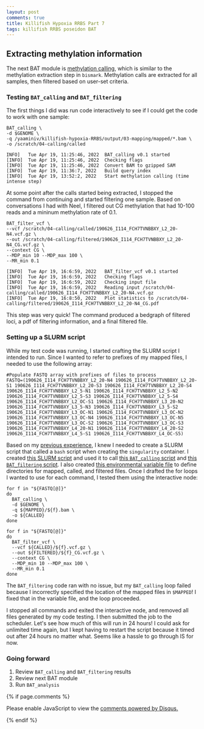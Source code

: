 ```yaml
---
layout: post
comments: true
title: Killifish Hypoxia RRBS Part 7
tags: killifish RRBS poseidon BAT
---
```


## Extracting methylation information

The next BAT module is [methylation calling](https://www.bioinf.uni-leipzig.de/Software/BAT/calling/), which is similar to the methylation extraction step in `bismark`. Methylation calls are extracted for all samples, then filtered based on user-set criteria.

### Testing `BAT_calling` and `BAT_filtering`

The first things I did was run code interactively to see if I could get the code to work with one sample:

```
BAT_calling \
-d $GENOME \
-q /yaaminiv/killifish-hypoxia-RRBS/output/03-mapping/mapped/*.bam \
-o /scratch/04-calling/called
```

```
INFO]	Tue Apr 19, 11:25:46, 2022	BAT_calling v0.1 started
[INFO]	Tue Apr 19, 11:25:46, 2022	Checking flags
[INFO]	Tue Apr 19, 11:25:46, 2022	Convert BAM to gzipped SAM
[INFO]	Tue Apr 19, 11:36:7, 2022	Build query index
[INFO]	Tue Apr 19, 13:52:2, 2022	Start methylation calling (time intense step)
```

At some point after the calls started being extracted, I stopped the command from continuing and started filtering one sample. Based on conversations I had with Neel, I filtered out CG methylation that had 10-100 reads and a mininum methylation rate of 0.1.

```
BAT_filter_vcf \
--vcf /scratch/04-calling/called/190626_I114_FCH7TVNBBXY_L2_20-N4.vcf.gz \
--out /scratch/04-calling/filtered/190626_I114_FCH7TVNBBXY_L2_20-N4_CG.vcf.gz \
--context CG \
--MDP_min 10 --MDP_max 100 \
--MR_min 0.1
```

```
[INFO]	Tue Apr 19, 16:6:59, 2022	BAT_filter_vcf v0.1 started
[INFO]	Tue Apr 19, 16:6:59, 2022	Checking flags
[INFO]	Tue Apr 19, 16:6:59, 2022	Checking input file
[INFO]	Tue Apr 19, 16:6:59, 2022	Reading input /scratch/04-calling/called/190626_I114_FCH7TVNBBXY_L2_20-N4.vcf.gz
[INFO]	Tue Apr 19, 16:8:50, 2022	Plot statistics to /scratch/04-calling/filtered/190626_I114_FCH7TVNBBXY_L2_20-N4_CG.pdf
```

This step was very quick! The command produced a bedgraph of filtered loci, a pdf of filtering information, and a final filtered file.

### Setting up a SLURM script

While my test code was running, I started crafting the SLURM script I intended to run. Since I wanted to refer to prefixes of my mapped files, I needed to use the following array:

```
#Populate FASTQ array with prefixes of files to process
FASTQ=(190626_I114_FCH7TVNBBXY_L2_20-N4 190626_I114_FCH7TVNBBXY_L2_20-S1 190626_I114_FCH7TVNBBXY_L2_20-S3 190626_I114_FCH7TVNBBXY_L2_20-S4 190626_I114_FCH7TVNBBXY_L2_5-N1 190626_I114_FCH7TVNBBXY_L2_5-N2 190626_I114_FCH7TVNBBXY_L2_5-S3 190626_I114_FCH7TVNBBXY_L2_5-S4 190626_I114_FCH7TVNBBXY_L2_OC-S1 190626_I114_FCH7TVNBBXY_L3_20-N2 190626_I114_FCH7TVNBBXY_L3_5-N3 190626_I114_FCH7TVNBBXY_L3_5-S2 190626_I114_FCH7TVNBBXY_L3_OC-N1 190626_I114_FCH7TVNBBXY_L3_OC-N2 190626_I114_FCH7TVNBBXY_L3_OC-N4 190626_I114_FCH7TVNBBXY_L3_OC-N5 190626_I114_FCH7TVNBBXY_L3_OC-S2 190626_I114_FCH7TVNBBXY_L3_OC-S3 190626_I114_FCH7TVNBBXY_L4_20-N1 190626_I114_FCH7TVNBBXY_L4_20-S2 190626_I114_FCH7TVNBBXY_L4_5-S1 190626_I114_FCH7TVNBBXY_L4_OC-S5)

```

Based on my [previous experience](https://yaaminiv.github.io/Killifish-Hypoxia-RRBS-Part5/), I knew I needed to create a SLURM script that called a `bash` script when creating the `singularity` container. I created [this SLURM script](https://github.com/yaaminiv/killifish-hypoxia-RRBS/blob/main/code/04-calling.sh) and used it to call [this `BAT_calling` script](https://github.com/yaaminiv/killifish-hypoxia-RRBS/blob/main/code/04-BAT-calling.sh) and [this `BAT_filtering` script](https://github.com/yaaminiv/killifish-hypoxia-RRBS/blob/main/code/04-BAT-calling-filtering.sh). I also created [this environmental variable file](https://github.com/yaaminiv/killifish-hypoxia-RRBS/blob/main/code/04-alignment-envfile.txt) to define directories for mapped, called, and filtered files. Once I drafted the for loops I wanted to use for each command, I tested them using the interactive node:

```
for f in "${FASTQ[@]}"
do
  BAT_calling \
  -d $GENOME \
  -q ${MAPPED}/${f}.bam \
  -o ${CALLED}
done

for f in "${FASTQ[@]}"
do
  BAT_filter_vcf \
  --vcf ${CALLED}/${f}.vcf.gz \
  --out ${FILTERED}/${f}_CG.vcf.gz \
  --context CG \
  --MDP_min 10 --MDP_max 100 \
  --MR_min 0.1
done
```

The `BAT_filtering` code ran with no issue, but my `BAT_calling` loop failed because I incorrectly specified the location of the mapped files in `$MAPPED`! I fixed that in the variable file, and the loop proceeded.

I stopped all commands and exited the interactive node, and removed all files generated by my code testing. I then submitted the job to the scheduler. Let's see how much of this will run in 24 hours! I could ask for unlimited time again, but I kept having to restart the script because it timed out after 24 hours no matter what. Seems like a hassle to go through IS for now.

### Going forward

1. Review `BAT_calling` and `BAT_filtering` results
3. Review next BAT module
2. Run `BAT_analysis`

{% if page.comments %}

<div id="disqus_thread"></div>
<script>

/**
*  RECOMMENDED CONFIGURATION VARIABLES: EDIT AND UNCOMMENT THE SECTION BELOW TO INSERT DYNAMIC VALUES FROM YOUR PLATFORM OR CMS.
*  LEARN WHY DEFINING THESE VARIABLES IS IMPORTANT: https://disqus.com/admin/universalcode/#configuration-variables*/
/*
var disqus_config = function () {
this.page.url = PAGE_URL;  // Replace PAGE_URL with your page's canonical URL variable
this.page.identifier = PAGE_IDENTIFIER; // Replace PAGE_IDENTIFIER with your page's unique identifier variable
};
*/
(function() { // DON'T EDIT BELOW THIS LINE
var d = document, s = d.createElement('script');
s.src = 'https://the-responsible-grad-student.disqus.com/embed.js';
s.setAttribute('data-timestamp', +new Date());
(d.head || d.body).appendChild(s);
})();
</script>
<noscript>Please enable JavaScript to view the <a href="https://disqus.com/?ref_noscript">comments powered by Disqus.</a></noscript>

{% endif %}

<script id="dsq-count-scr" src="//the-responsible-grad-student.disqus.com/count.js" async></script>
